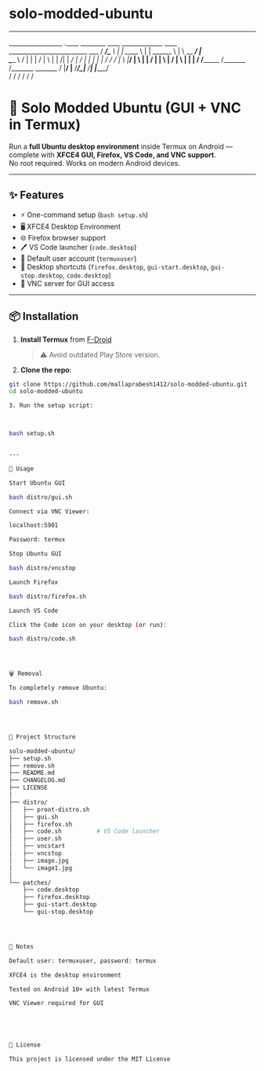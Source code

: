 # solo-modded-ubuntu


---

_________________  .____    ________     ____ _____________ ____ _________________________ ___ 
 /   _____/\_____  \ |    |   \_____  \   |    |   \______   \    |   \      \__    ___/    |   \
 \_____  \  /   |   \|    |    /   |   \  |    |   /|    |  _/    |   /   |   \|    |  |    |   /
 /        \/    |    \    |___/    |    \ |    |  / |    |   \    |  /    |    \    |  |    |  / 
/_______  /\_______  /_______ \_______  / |______/  |______  /______/\____|__  /____|  |______/  
        \/         \/        \/       \/                   \/                \/                  

# 🐧 Solo Modded Ubuntu (GUI + VNC in Termux)

Run a **full Ubuntu desktop environment** inside Termux on Android — complete with **XFCE4 GUI, Firefox, VS Code, and VNC support**.  
No root required. Works on modern Android devices.  

---

## ✨ Features
- ⚡ One-command setup (`bash setup.sh`)
- 🖥️ XFCE4 Desktop Environment
- 🌐 Firefox browser support
- 🖊️ VS Code launcher (`code.desktop`)  
- 🔑 Default user account (`termuxuser`)
- 🎨 Desktop shortcuts (`firefox.desktop`, `gui-start.desktop`, `gui-stop.desktop`, `code.desktop`)  
- 📡 VNC server for GUI access

---

## 📦 Installation

1. **Install Termux** from [F-Droid](https://f-droid.org/en/packages/com.termux/)  
   > ⚠️ Avoid outdated Play Store version.

2. **Clone the repo**:
```bash
git clone https://github.com/mallaprabesh1412/solo-modded-ubuntu.git
cd solo-modded-ubuntu

3. Run the setup script:



bash setup.sh


---

🚀 Usage

Start Ubuntu GUI

bash distro/gui.sh

Connect via VNC Viewer:

localhost:5901

Password: termux

Stop Ubuntu GUI

bash distro/vncstop

Launch Firefox

bash distro/firefox.sh

Launch VS Code

Click the Code icon on your desktop (or run):

bash distro/code.sh




🗑️ Removal

To completely remove Ubuntu:

bash remove.sh




📂 Project Structure

solo-modded-ubuntu/
├── setup.sh
├── remove.sh
├── README.md
├── CHANGELOG.md
├── LICENSE
│
├── distro/
│   ├── proot-distro.sh
│   ├── gui.sh
│   ├── firefox.sh
│   ├── code.sh          # VS Code launcher
│   ├── user.sh
│   ├── vncstart
│   ├── vncstop
│   ├── image.jpg
│   └── image1.jpg
│
└── patches/
    ├── code.desktop
    ├── firefox.desktop
    ├── gui-start.desktop
    └── gui-stop.desktop




📖 Notes

Default user: termuxuser, password: termux

XFCE4 is the desktop environment

Tested on Android 10+ with latest Termux

VNC Viewer required for GUI





📝 License

This project is licensed under the MIT License

